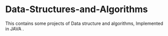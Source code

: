 # Data-Structures-and-Algorithms
This contains some projects of Data structure and algorithms, Implemented in JAVA .
